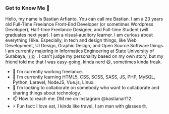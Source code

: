 ### Get to Know Me 👋

   Hello, my name is Bastian Arfianto. You can call me Bastian.  I am a 23 years old Full-Time Freelance Front-End Developer (or sometimes Wordpress Developer), Half-time Freelance Designer, and Full-time Student (will graduates next year). I am a visual-auditory learner. I am curious about everything I like. Especially, in tech and design things, like Web Development, UI Design, Graphic Design, and Open Source Software things. I am currently majoring in Informatics Engineering at State University of Surabaya, 🇮🇩 . I can't judge my personality based on my own story, but my friend told me that I was easy-going, kinda nerd 😄, sometimes kinda freak.  
- 🔭 I’m currently working freelance.
- 🌱 I’m currently learning HTML5, CSS, SCSS, SASS, JS, PHP, MySQL, Python, Laravel, NodeJS, Vue.js, Linux.
- 👯 I’m looking to collaborate on somebody who want to collaborate and sharing things about technology.
- 📫 How to reach me: DM me on Instagram @bastianarf12
- ⚡ Fun fact: I love eat, I kinda like travel, I am man with glasses 🤓, 

